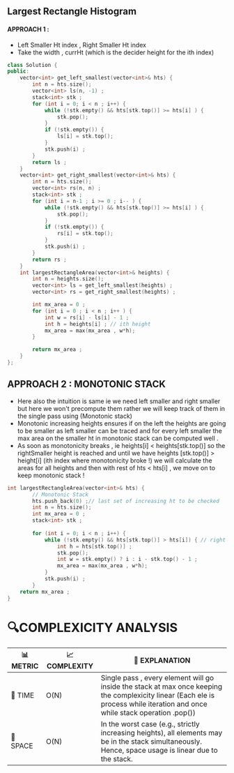 ## Largest Rectangle Histogram

#### APPROACH 1 : 
- Left Smaller Ht index , Right Smaller Ht index
- Take the width , currHt (which is the decider height for the ith index)

```cpp
class Solution {
public:
    vector<int> get_left_smallest(vector<int>& hts) {
        int n = hts.size();
        vector<int> ls(n, -1) ;
        stack<int> stk ;
        for (int i = 0; i < n ; i++) {
            while (!stk.empty() && hts[stk.top()] >= hts[i] ) {
                stk.pop();
            }
            if (!stk.empty()) {
                ls[i] = stk.top();
            }
            stk.push(i) ;
        }
        return ls ;
    }
    vector<int> get_right_smallest(vector<int>& hts) {
        int n = hts.size();
        vector<int> rs(n, n) ;
        stack<int> stk ;
        for (int i = n-1 ; i >= 0 ; i-- ) {
            while (!stk.empty() && hts[stk.top()] >= hts[i] ) {
                stk.pop();
            }
            if (!stk.empty()) {
                rs[i] = stk.top();
            }
            stk.push(i) ;
        }
        return rs ;
    }
    int largestRectangleArea(vector<int>& heights) {
        int n = heights.size();
        vector<int> ls = get_left_smallest(heights) ;
        vector<int> rs = get_right_smallest(heights) ;

        int mx_area = 0 ;
        for (int i = 0 ; i < n ; i++ ) {
            int w = rs[i] - ls[i] - 1 ;
            int h = heights[i] ; // ith height
            mx_area = max(mx_area , w*h);
        }

        return mx_area ;
    }
};
```
## APPROACH 2 : MONOTONIC STACK 
- Here also the intuition is same ie we need left smaller and right smaller but here we won't precompute them rather we will keep track of them in the single pass using (Monotonic stack)
- Monotonic increasing heights ensures if on the left the heights are going to be smaller as left smaller can be traced and for every left smaller the max area on the smaller ht in monotonic stack can be computed well .
- As soon as monotonicity breaks , ie heights[i] < heights[stk.top()] so the rightSmaller height is reached and until we have heights [stk.top()] > height[i] (ith index where monotonicity broke !) we will calculate the areas for all heights and then with rest of hts < hts[i] , we move on to keep monotonic stack !

```cpp
int largestRectangleArea(vector<int>& hts) {
        // Monotonic Stack
        hts.push_back(0) ;// last set of increasing ht to be checked 
        int n = hts.size();
        int mx_area = 0 ;
        stack<int> stk ;
        
        for (int i = 0; i < n ; i++) {
            while (!stk.empty() && hts[stk.top()] > hts[i]) { // right smaller ht found
                int h = hts[stk.top()] ;
                stk.pop();
                int w = stk.empty() ? i : i - stk.top() - 1 ;
                mx_area = max(mx_area , w*h);
            }
            stk.push(i) ;
        }   
    return mx_area ;
}
```


# 🔍COMPLEXICITY ANALYSIS

| 📊 METRIC   | 📈 COMPLEXITY | 🧩 EXPLANATION |
|-----------|-------------|------------|
| 🧭 TIME  |   O(N)    |  Single pass , every element will go inside the stack at max once  keeping the complexicity linear (Each ele is process while iteration and once while stack operation .pop())  |
| 🧠 SPACE |    O(N)         |  In the worst case (e.g., strictly increasing heights), all elements may be in the stack simultaneously. Hence, space usage is linear due to the stack.  |
